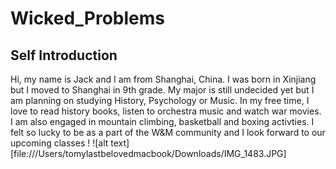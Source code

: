 # Wicked_Problems
## Self Introduction
Hi, my name is Jack and I am from Shanghai, China. I was born in Xinjiang but I moved to Shanghai in 9th grade. My major is still undecided yet but I am planning on studying History, Psychology or Music. In my free time, I love to read history books, listen to orchestra music and watch war movies. I am also engaged in mountain climbing, basketball and boxing activties. I felt so lucky to be as a part of the W&M community and I look forward to our upcoming classes !
![alt text][file:///Users/tomylastbelovedmacbook/Downloads/IMG_1483.JPG]
